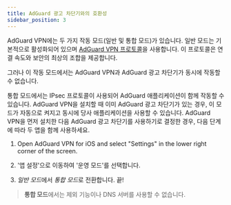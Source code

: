```yaml
---
title: AdGuard 광고 차단기와의 호환성
sidebar_position: 3
---
```


AdGuard VPN에는 두 가지 작동 모드(일반 및 통합 모드)가 있습니다. 일반 모드는 기본적으로 활성화되어 있으며 [AdGuard VPN 프로토콜](/general/adguard-vpn-protocol.mdx)을 사용합니다. 이 프로토콜은 연결 속도와 보안의 최상의 조합을 제공합니다.

그러나 이 작동 모드에서는 AdGuard VPN과 AdGuard 광고 차단기가 동시에 작동할 수 없습니다.

통합 모드에서는 IPsec 프로토콜이 사용되어 AdGuard 애플리케이션이 함께 작동할 수 있습니다. AdGuard VPN을 설치할 때 이미 AdGuard 광고 차단기가 있는 경우, 이 모드가 자동으로 켜지고 동시에 당사 애플리케이션을 사용할 수 있습니다. AdGuard VPN을 먼저 설치한 다음 AdGuard 광고 차단기를 사용하기로 결정한 경우, 다음 단계에 따라 두 앱을 함께 사용하세요.

1. Open AdGuard VPN for iOS and select "Settings" in the lower right corner of the screen.

2. '앱 설정'으로 이동하여 '운영 모드'를 선택합니다.

3. *일반 모드*에서 *통합 모드*로 전환합니다. 끝!

> **통합 모드**에서는 제외 기능이나 DNS 서버를 사용할 수 없습니다.